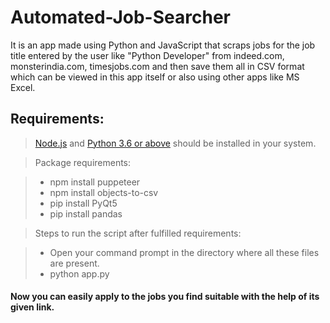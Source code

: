 # Automated-Job-Searcher

It is an app made using Python and JavaScript that scraps jobs for the job title entered by the user like "Python Developer" from indeed.com, monsterindia.com, timesjobs.com and then save them all in CSV format which can be viewed in this app itself or also using other apps like MS Excel.

## Requirements:

> [Node.js](https://nodejs.org/en/) and [Python 3.6 or above](https://www.python.org/downloads/) should be installed in your system.

> Package requirements:

> - npm install puppeteer
> - npm install objects-to-csv
> - pip install PyQt5
> - pip install pandas

> Steps to run the script after fulfilled requirements:

> - Open your command prompt in the directory where all these files are present.
> - python app.py

 
#### Now you can easily apply to the jobs you find suitable with the help of its given link. 
